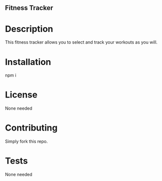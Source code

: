 ## Fitness Tracker

# Description
This fitness tracker allows you to select and track your workouts as you will.

# Installation
npm i

# License

None needed

# Contributing

Simply fork this repo.

# Tests

None needed
